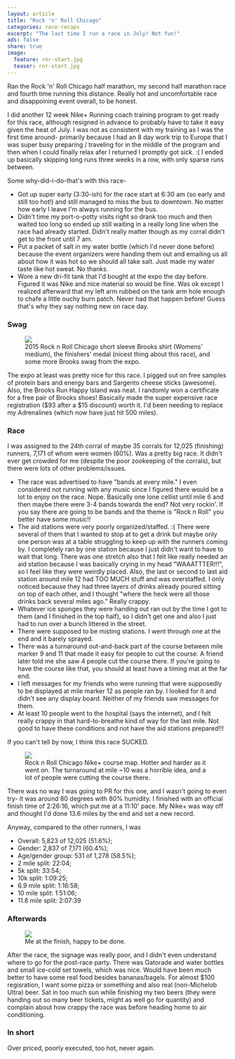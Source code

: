 ```yaml
---
layout: article
title: "Rock 'n' Roll Chicago"
categories: race-recaps
excerpt: "The last time I run a race in July! Not fun!"
ads: false
share: true
image:
  feature: rnr-start.jpg
  teaser: rnr-start.jpg
---
```


Ran the Rock 'n' Roll Chicago half marathon, my second half marathon race and fourth time running this distance. Really hot and uncomfortable race and disappoining event overall, to be honest.
 
I did another 12 week Nike+ Running coach training program to get ready for this race, although resigned in advance to probably have to take it easy given the heat of July.  I was not as consistent with my training as I was the first time around- primarily because I had an 8 day work trip to Europe that I was super busy preparing / traveling for in the middle of the program and then when I could finally relax afer I returned I promptly got sick.  :(  I ended up basically skipping long runs three weeks in a row, with only sparse runs between.

 
Some why-did-i-do-that's with this race-

* Got up super early (3:30-ish) for the race start at 6:30 am (so early and still too hot!) and still managed to miss the bus to downtown. No matter how early I leave I'm always running for the bus. 
* Didn't time my port-o-potty visits right so drank too much and then waited too long so ended up still waiting in a really long line when the race had already started.  Didn't really matter though as my corral didn't get to the front until 7 am.
* Put a packet of salt in my water bottle (which I'd never done before) because the event organizers were handing them out and emailing us all about how it was hot so we should all take salt.  Just made my water taste like hot sweat.  No thanks.
* Wore a new dri-fit tank that I'd bought at the expo the day before. Figured it was Nike and nice material so would be fine.  Was ok except I realized afterward that my left arm rubbed on the tank arm hole enough to chafe a little ouchy burn patch.  Never had that happen before!  Guess that's why they say nothing new on race day. 

### Swag

<figure class="half">
        <img src="{{ site.url }}/images/rnr-swag.jpg">
        <figcaption>2015 Rock n Roll Chicago short sleeve Brooks shirt (Womens' medium), the finishers' medal (nicest thing about this race), and some more Brooks swag from the expo.</figcaption>
</figure>

The expo at least was pretty nice for this race.  I pigged out on free samples of protein bars and energy bars and Sargento cheese sticks (awesome).  Also, the Brooks Run Happy Island was neat.  I randomly won a certificate for a free pair of Brooks shoes!  Basically made the super expensive race registration ($93 after a $15 discount) worth it.  I'd been needing to replace my Adrenalines (which now have just hit 500 miles).  
 
### Race
I was assigned to the 24th corral of maybe 35 corrals for 12,025 (finishing) runners, 7,171 of whom were women (60%). Was a pretty big race.  It didn't ever get crowded for me (despite the poor zookeeping of the corrals), but there were lots of other problems/issues.

* The race was advertised to have "bands at every mile."  I even considered not running with any music since I figured there would be a lot to enjoy on the race.  Nope.  Basically one lone cellist until mile 6 and then maybe there were 3-4 bands towards the end?  Not very rockin'.  If you say there are going to be bands and the theme is "Rock n Roll" you better have some music!!
* The aid stations were very poorly organized/staffed.  :(  There were several of them that I wanted to stop at to get a drink but maybe only one person was at a table struggling to keep up with the runners coming by.  I completely ran by one station because I just didn't want to have to wait that long.  There was one stretch also that I felt like really needed an aid station because I was basically crying in my head "WAAATTTER!!!", so I feel like they were weirdly placed.  Also, the last or second to last aid station around mile 12 had TOO MUCH stuff and was overstaffed.  I only noticed because they had three layers of drinks already poured sitting on top of each other, and I thought "where the heck were all those drinks back several miles ago."  Really crappy.
* Whatever ice sponges they were handing out ran out by the time I got to them (and I finished in the top half), so I didn't get one and also I just had to run over a bunch littered in the street.
* There were supposed to be misting stations.  I went through one at the end and it barely sprayed.
* There was a turnaround out-and-back part of the course between mile marker 9 and 11 that made it easy for people to cut the course.  A friend later told me she saw 4 people cut the course there.  If you're going to have the course like that, you should at least have a timing mat at the far end.
* I left messages for my friends who were running that were supposedly to be displayed at mile marker 12 as people ran by.  I looked for it and didn't see any display board.  Neither of my friends saw messages for them.
* At least 10 people went to the hospital (says the internet), and I felt really crappy in that hard-to-breathe kind of way for the last mile.  Not good to have these conditions and not have the aid stations prepared!!!

If you can't tell by now, I think this race SUCKED.

<figure>
        <img src="{{ site.url }}/images/rnr-course.jpg">
        <figcaption>Rock n Roll Chicago Nike+ course map. Hotter and harder as it went on.  The turnaround at mile ~10 was a horrible idea, and a lot of people were cutting the course there.</figcaption>
</figure>

There was no way I was going to PR for this one, and I wasn't going to even try- it was around 80 degrees with 80% humidity. 
I finished with an official finish time of 2:26:16, which put me at a 11:10' pace.  My Nike+ was way off and thought I'd done 13.6 miles by the end and set a new record.

Anyway, compared to the other runners, I was

* Overall: 5,823 of 12,025 (51.6%); 
* Gender: 2,837 of 7,171 (60.4%); 
* Age/gender group: 531 of 1,278 (58.5%); 
* 2 mile split: 22:04; 
* 5k split: 33:54; 
* 10k split: 1:09:25; 
* 6.9 mile split: 1:16:58; 
* 10 mile split: 1:51:06; 
* 11.8 mile split: 2:07:39

### Afterwards

<figure class="half">
        <img src="{{ site.url }}/images/rnr-finish.jpg">
        <figcaption>Me at the finish, happy to be done.</figcaption>
</figure>


After the race, the signage was really poor, and I didn't even understand where to go for the post-race party.  There was Gatorade and water bottles and small ice-cold set towels, which was nice.  Would have been much better to have some real food besides bananas/bagels.  For almost $100 regisration, I want some pizza or something and also real (non-Michelob Ultra) beer.  Sat in too much sun while finishing my two beers (they were handing out so many beer tickets, might as well go for quantity) and complain about how crappy the race was before heading home to air conditioning. 

### In short
Over priced, poorly executed, too hot, never again.  

